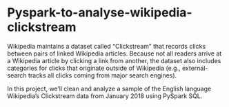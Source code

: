 # Pyspark-to-analyse-wikipedia-clickstream

Wikipedia maintains a dataset called “Clickstream” that records clicks between pairs of linked Wikipedia articles. Because not all readers arrive at a Wikipedia article by clicking a link from another, the dataset also includes categories for clicks that originate outside of Wikipedia (e.g., external-search tracks all clicks coming from major search engines).

In this project, we’ll clean and analyze a sample of the English language Wikipedia’s Clickstream data from January 2018 using PySpark SQL.

